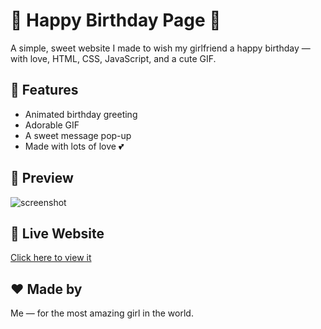 # 🎂 Happy Birthday Page 💖

A simple, sweet website I made to wish my girlfriend a happy birthday — with love, HTML, CSS, JavaScript, and a cute GIF.

## 🌸 Features
- Animated birthday greeting
- Adorable GIF
- A sweet message pop-up
- Made with lots of love 💕

## 📸 Preview
![screenshot](screenshot.png) <!-- Optional: Add a screenshot of the page -->

## 🔗 Live Website
[Click here to view it](https://yourusername.github.io/birthday-for-my-gf/)

## ❤️ Made by
Me — for the most amazing girl in the world.

